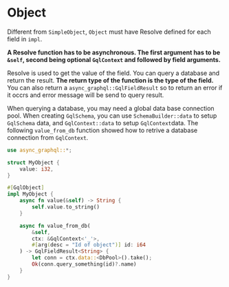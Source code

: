 # Object

Different from `SimpleObject`, `Object` must have Resolve defined for each field in `impl`.

**A Resolve function has to be asynchronous. The first argument has to be `&self`, second being optional `GqlContext` and followed by field arguments.**

Resolve is used to get the value of the field. You can query a database and return the result. **The return type of the function is the type of the field.** You can also return a `async_graphql::GqlFieldResult` so to return an error if it occrs and error message will be send to query result.

When querying a database, you may need a global data base connection pool.
When creating `GqlSchema`,  you can use `SchemaBuilder::data` to setup `GqlSchema` data, and `GqlContext::data` to setup `GqlContext`data.
The following `value_from_db` function showed how to retrive a database connection from `GqlContext`.

```rust
use async_graphql::*;

struct MyObject {
    value: i32,
}

#[GqlObject]
impl MyObject {
    async fn value(&self) -> String {
        self.value.to_string()
    }

    async fn value_from_db(
        &self,
        ctx: &GqlContext<'_'>,
        #[arg(desc = "Id of object")] id: i64
    ) -> GqlFieldResult<String> {
        let conn = ctx.data::<DbPool>().take();
        Ok(conn.query_something(id)?.name)
    }
}
```
